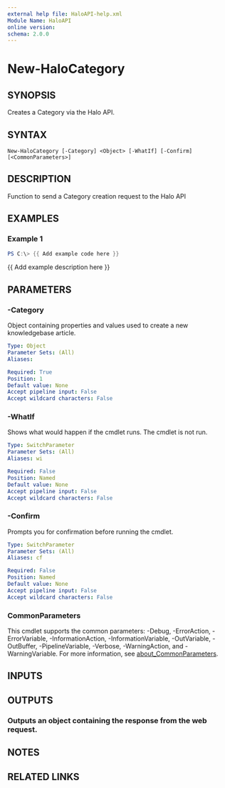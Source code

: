 ```yaml
---
external help file: HaloAPI-help.xml
Module Name: HaloAPI
online version:
schema: 2.0.0
---
```


# New-HaloCategory

## SYNOPSIS
Creates a Category via the Halo API.

## SYNTAX

```
New-HaloCategory [-Category] <Object> [-WhatIf] [-Confirm] [<CommonParameters>]
```

## DESCRIPTION
Function to send a Category creation request to the Halo API

## EXAMPLES

### Example 1
```powershell
PS C:\> {{ Add example code here }}
```

{{ Add example description here }}

## PARAMETERS

### -Category
Object containing properties and values used to create a new knowledgebase article.

```yaml
Type: Object
Parameter Sets: (All)
Aliases:

Required: True
Position: 1
Default value: None
Accept pipeline input: False
Accept wildcard characters: False
```

### -WhatIf
Shows what would happen if the cmdlet runs.
The cmdlet is not run.

```yaml
Type: SwitchParameter
Parameter Sets: (All)
Aliases: wi

Required: False
Position: Named
Default value: None
Accept pipeline input: False
Accept wildcard characters: False
```

### -Confirm
Prompts you for confirmation before running the cmdlet.

```yaml
Type: SwitchParameter
Parameter Sets: (All)
Aliases: cf

Required: False
Position: Named
Default value: None
Accept pipeline input: False
Accept wildcard characters: False
```

### CommonParameters
This cmdlet supports the common parameters: -Debug, -ErrorAction, -ErrorVariable, -InformationAction, -InformationVariable, -OutVariable, -OutBuffer, -PipelineVariable, -Verbose, -WarningAction, and -WarningVariable. For more information, see [about_CommonParameters](http://go.microsoft.com/fwlink/?LinkID=113216).

## INPUTS

## OUTPUTS

### Outputs an object containing the response from the web request.
## NOTES

## RELATED LINKS
